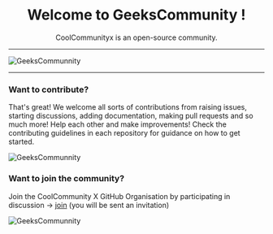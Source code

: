 <div align="center">
    <h1>
        Welcome to GeeksCommunity !
    </h1> 
</div>
 

<div align="center">
CoolCommunityx is an open-source community. 

</div>

---

![GeeksCommunnity](https://cdn.jsdelivr.net/gh/geekscommunity/.github@main/profile/l3.png)

---

### Want to contribute?

That's great! We welcome all sorts of contributions from raising issues, starting discussions, adding documentation, making pull requests and so much more! Help each other and make improvements!
Check the contributing guidelines in each repository for guidance on how to get started.

 
![GeeksCommunnity](https://cdn.jsdelivr.net/gh/geekscommunity/.github@main/profile/l2.png)

 

### Want to join the community?
Join the CoolCommunity X GitHub Organisation by participating in discussion -> [join](https://github.com/orgs/coolcommunityx/discussions/1) (you will be sent an invitation)


![GeeksCommunnity](https://cdn.jsdelivr.net/gh/geekscommunity/.github@main/profile/join-now.png)
